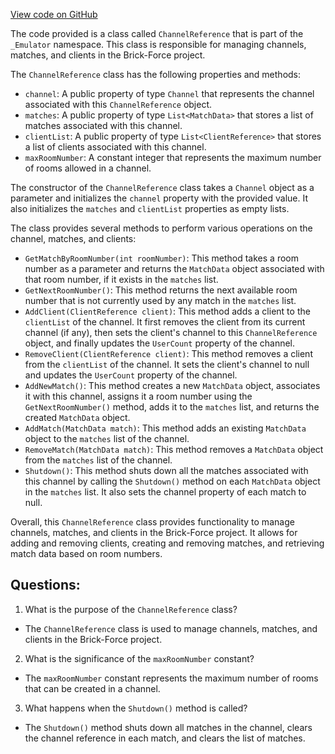 [View code on GitHub](https://github.com/TieHaxJan/Brick-Force/Assembly-CSharp\_Emulator\Network\ChannelReference.cs)

The code provided is a class called `ChannelReference` that is part of the `_Emulator` namespace. This class is responsible for managing channels, matches, and clients in the Brick-Force project.

The `ChannelReference` class has the following properties and methods:

- `channel`: A public property of type `Channel` that represents the channel associated with this `ChannelReference` object.
- `matches`: A public property of type `List<MatchData>` that stores a list of matches associated with this channel.
- `clientList`: A public property of type `List<ClientReference>` that stores a list of clients associated with this channel.
- `maxRoomNumber`: A constant integer that represents the maximum number of rooms allowed in a channel.

The constructor of the `ChannelReference` class takes a `Channel` object as a parameter and initializes the `channel` property with the provided value. It also initializes the `matches` and `clientList` properties as empty lists.

The class provides several methods to perform various operations on the channel, matches, and clients:

- `GetMatchByRoomNumber(int roomNumber)`: This method takes a room number as a parameter and returns the `MatchData` object associated with that room number, if it exists in the `matches` list.
- `GetNextRoomNumber()`: This method returns the next available room number that is not currently used by any match in the `matches` list.
- `AddClient(ClientReference client)`: This method adds a client to the `clientList` of the channel. It first removes the client from its current channel (if any), then sets the client's channel to this `ChannelReference` object, and finally updates the `UserCount` property of the channel.
- `RemoveClient(ClientReference client)`: This method removes a client from the `clientList` of the channel. It sets the client's channel to null and updates the `UserCount` property of the channel.
- `AddNewMatch()`: This method creates a new `MatchData` object, associates it with this channel, assigns it a room number using the `GetNextRoomNumber()` method, adds it to the `matches` list, and returns the created `MatchData` object.
- `AddMatch(MatchData match)`: This method adds an existing `MatchData` object to the `matches` list of the channel.
- `RemoveMatch(MatchData match)`: This method removes a `MatchData` object from the `matches` list of the channel.
- `Shutdown()`: This method shuts down all the matches associated with this channel by calling the `Shutdown()` method on each `MatchData` object in the `matches` list. It also sets the channel property of each match to null.

Overall, this `ChannelReference` class provides functionality to manage channels, matches, and clients in the Brick-Force project. It allows for adding and removing clients, creating and removing matches, and retrieving match data based on room numbers.
## Questions: 
 1. What is the purpose of the `ChannelReference` class?
- The `ChannelReference` class is used to manage channels, matches, and clients in the Brick-Force project.

2. What is the significance of the `maxRoomNumber` constant?
- The `maxRoomNumber` constant represents the maximum number of rooms that can be created in a channel.

3. What happens when the `Shutdown()` method is called?
- The `Shutdown()` method shuts down all matches in the channel, clears the channel reference in each match, and clears the list of matches.
